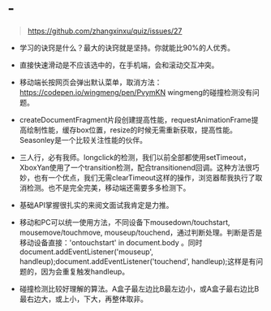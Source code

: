 # -

> https://github.com/zhangxinxu/quiz/issues/27

- 学习的诀窍是什么？最大的诀窍就是坚持。你就能比90%的人优秀。

- 直接快速滑动是不应该选中的，在手机端，会和滚动交互冲突。

- 移动端长按网页会弹出默认菜单，取消方法：https://codepen.io/wingmeng/pen/PvymKN
wingmeng的碰撞检测没有问题。

- createDocumentFragment片段创建提高性能，requestAnimationFrame提高绘制性能，缓存box位置，resize的时候无需重新获取，提高性能。Seasonley是一个比较关注性能的伙伴。

- 三人行，必有我师。longclick的检测，我们以前全部都使用setTimeout，XboxYan使用了一个transition检测，配合transitionend回调。这种方法很巧妙，也有一个优点，我们无需clearTimeout这样的操作，浏览器帮我执行了取消检测。也不是完全完美，移动端还需要多多检测下。

- 基础API掌握很扎实的来阅文面试我肯定是力推。

- 移动和PC可以统一使用方法，不同设备下mousedown/touchstart, mousemove/touchmove, mouseup/touchend，通过判断处理。判断是否是移动设备直接：'ontouchstart' in document.body 。同时document.addEventListener('mouseup', handleup);document.addEventListener('touchend', handleup);这样是有问题的，因为会重复触发handleup。

- 碰撞检测比较好理解的算法。A盒子最左边比B最左边小，或A盒子最右边比B最右边大，或上小，下大，再整体取非。
